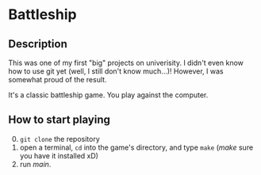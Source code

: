 # Battleship

## Description

This was one of my first "big" projects on univerisity. I didn't even know how to use git yet (well, I still don't know much...)! However, I was somewhat proud of the result. 

It's a classic battleship game. You play against the computer. 

## How to start playing

0. `git clone` the repository
1. open a terminal, `cd` into the game's directory, and type `make` (_make_ sure you have it installed xD)
2. run _main_. 

